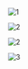 
![1](https://github.com/koksalkapucuoglu/PythonProject/blob/master/send_mail_pic/1.PNG)


![2](https://github.com/koksalkapucuoglu/PythonProject/blob/master/send_mail_pic/3.PNG)



![2](https://github.com/koksalkapucuoglu/PythonProject/blob/master/send_mail_pic/4.PNG)



![3](https://github.com/koksalkapucuoglu/PythonProject/blob/master/send_mail_pic/5.PNG)




